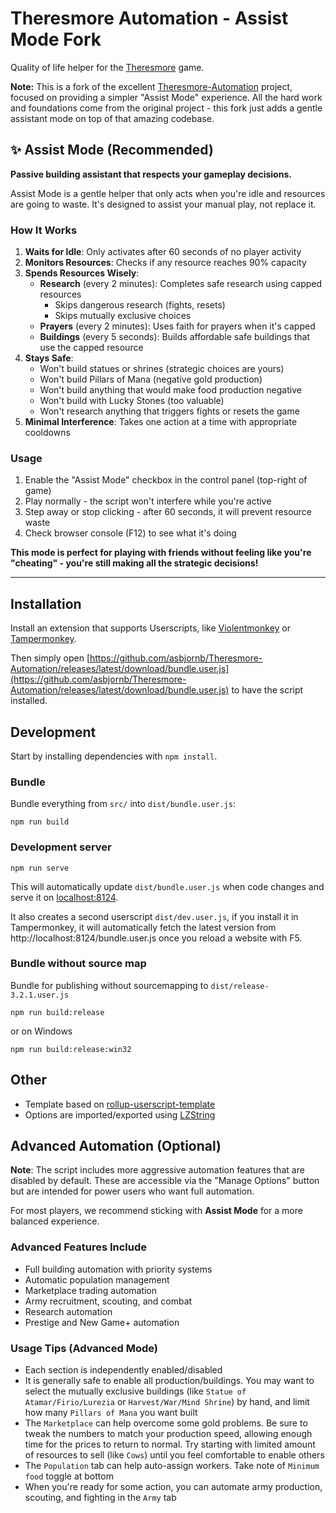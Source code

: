 # Theresmore Automation - Assist Mode Fork

Quality of life helper for the [Theresmore](https://www.theresmoregame.com/play/) game.

**Note:** This is a fork of the excellent [Theresmore-Automation](https://github.com/Theresmore-Automation/Theresmore-Automation) project, focused on providing
a simpler "Assist Mode" experience. All the hard work and foundations come from the original project - this fork just adds a gentle assistant mode on top of
that amazing codebase.

## ✨ Assist Mode (Recommended)

**Passive building assistant that respects your gameplay decisions.**

Assist Mode is a gentle helper that only acts when you're idle and resources are going to waste. It's designed to assist your manual play, not replace it.

### How It Works

1. **Waits for Idle**: Only activates after 60 seconds of no player activity
2. **Monitors Resources**: Checks if any resource reaches 90% capacity
3. **Spends Resources Wisely**:
   - **Research** (every 2 minutes): Completes safe research using capped resources
     - Skips dangerous research (fights, resets)
     - Skips mutually exclusive choices
   - **Prayers** (every 2 minutes): Uses faith for prayers when it's capped
   - **Buildings** (every 5 seconds): Builds affordable safe buildings that use the capped resource
4. **Stays Safe**:
   - Won't build statues or shrines (strategic choices are yours)
   - Won't build Pillars of Mana (negative gold production)
   - Won't build anything that would make food production negative
   - Won't build with Lucky Stones (too valuable)
   - Won't research anything that triggers fights or resets the game
5. **Minimal Interference**: Takes one action at a time with appropriate cooldowns

### Usage

1. Enable the "Assist Mode" checkbox in the control panel (top-right of game)
2. Play normally - the script won't interfere while you're active
3. Step away or stop clicking - after 60 seconds, it will prevent resource waste
4. Check browser console (F12) to see what it's doing

**This mode is perfect for playing with friends without feeling like you're "cheating" - you're still making all the strategic decisions!**

---

## Installation

Install an extension that supports Userscripts, like [Violentmonkey](https://violentmonkey.github.io/) or [Tampermonkey](https://www.tampermonkey.net/).

Then simply open
[https://github.com/asbjornb/Theresmore-Automation/releases/latest/download/bundle.user.js](https://github.com/asbjornb/Theresmore-Automation/releases/latest/download/bundle.user.js)
to have the script installed.

## Development

Start by installing dependencies with `npm install`.

### Bundle

Bundle everything from `src/` into `dist/bundle.user.js`:

`npm run build`

### Development server

`npm run serve`

This will automatically update `dist/bundle.user.js` when code changes and serve it on [localhost:8124](http://localhost:8124/).

It also creates a second userscript `dist/dev.user.js`, if you install it in Tampermonkey, it will automatically fetch the latest version from
http://localhost:8124/bundle.user.js once you reload a website with F5.

### Bundle without source map

Bundle for publishing without sourcemapping to `dist/release-3.2.1.user.js`

`npm run build:release`

or on Windows

`npm run build:release:win32`

## Other

- Template based on [rollup-userscript-template](https://github.com/cvzi/rollup-userscript-template)
- Options are imported/exported using [LZString](https://github.com/pieroxy/lz-string)

## Advanced Automation (Optional)

**Note**: The script includes more aggressive automation features that are disabled by default. These are accessible via the "Manage Options" button but are
intended for power users who want full automation.

For most players, we recommend sticking with **Assist Mode** for a more balanced experience.

### Advanced Features Include

- Full building automation with priority systems
- Automatic population management
- Marketplace trading automation
- Army recruitment, scouting, and combat
- Research automation
- Prestige and New Game+ automation

### Usage Tips (Advanced Mode)

- Each section is independently enabled/disabled
- It is generally safe to enable all production/buildings. You may want to select the mutually exclusive buildings (like `Statue of Atamar/Firio/Lurezia` or
  `Harvest/War/Mind Shrine`) by hand, and limit how many `Pillars of Mana` you want built
- The `Marketplace` can help overcome some gold problems. Be sure to tweak the numbers to match your production speed, allowing enough time for the prices to
  return to normal. Try starting with limited amount of resources to sell (like `Cows`) until you feel comfortable to enable others
- The `Population` tab can help auto-assign workers. Take note of `Minimum food` toggle at bottom
- When you're ready for some action, you can automate army production, scouting, and fighting in the `Army` tab
